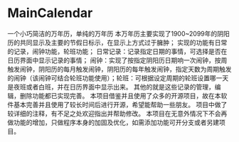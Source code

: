 # MainCalendar
一个小巧简洁的万年历，单纯的万年历
本万年历主要实现了1900~2099年的阴阳历的共同显示及主要的节假日标示，在显示上方式过于臃肿；
实现的功能有日常的记录，闹钟功能，轮班功能；
日常记录：记录指定日期的事情，可选择是否在日历界面中显示记录的事情；
闹钟：实现了按指定阴阳历日期响一次闹钟，按周触发闹钟，阴阳历的每月触发闹钟，阴阳历的每年触发闹钟，指定天数为周期触发的闹钟（该闹钟可结合轮班功能使用）；轮班：可根据设定周期的轮班设置哪一天是夜班或者白班，并在日历界面中显示出来。
其他的就是这些记录的管理，编辑，删除功能都已实现完善。
本项目借鉴并且使用了众多的开源项目，故在本软件基本完善并且使用了较长时间后进行开源，希望能帮助一些朋友。
项目中做了较详细的注释，有不足之处欢迎指出并帮助修改。
本项目在无意外情况下不会再做功能的增加，只做程序本身的加固及优化，如需添加功能可开分支或者另建项目。
